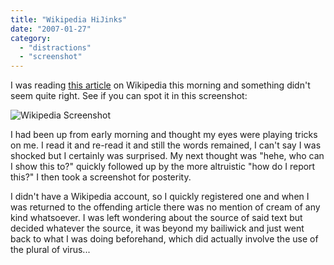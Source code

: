 ```yaml
---
title: "Wikipedia HiJinks"
date: "2007-01-27"
category:
  - "distractions"
  - "screenshot"
---
```


I was reading [this article](http://en.wikipedia.org/wiki/Plural_of_virus) on Wikipedia this morning and something didn't seem quite right. See if you can spot it in this screenshot:

![Wikipedia Screenshot](/wp-content/uploads/2007/01/ass_cream.png)

I had been up from early morning and thought my eyes were playing tricks on me. I read it and re-read it and still the words remained, I can't say I was shocked but I certainly was surprised. My next thought was "hehe, who can I show this to?" quickly followed up by the more altruistic "how do I report this?" I then took a screenshot for posterity.

I didn't have a Wikipedia account, so I quickly registered one and when I was returned to the offending article there was no mention of cream of any kind whatsoever. I was left wondering about the source of said text but decided whatever the source, it was beyond my bailiwick and just went back to what I was doing beforehand, which did actually involve the use of the plural of virus...
